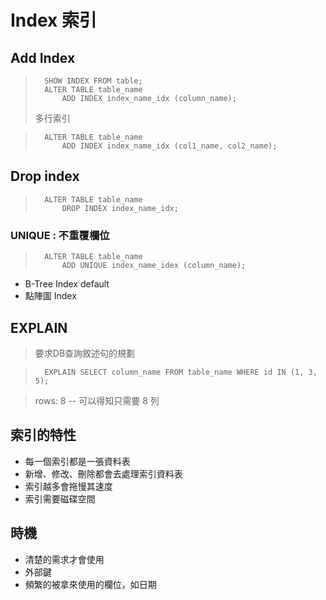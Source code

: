 # Index 索引

## Add Index

>		SHOW INDEX FROM table;
>		ALTER TABLE table_name
>			ADD INDEX index_name_idx (column_name);
>	多行索引

>		ALTER TABLE table_name
>			ADD INDEX index_name_idx (col1_name, col2_name);

## Drop index

>		ALTER TABLE table_name
>			DROP INDEX index_name_idx;

### UNIQUE : 不重覆欄位

>		ALTER TABLE table_name
>			ADD UNIQUE index_name_idex (column_name);

* B-Tree Index default
* 點陣圖 Index

## EXPLAIN

>	要求DB查詢敘述句的規劃

>		EXPLAIN SELECT column_name FROM table_name WHERE id IN (1, 3, 5);

>	rows: 8 -- 可以得知只需要 8 列

## 索引的特性

* 每一個索引都是一張資料表
* 新增、修改、刪除都會去處理索引資料表
* 索引越多會拖慢其速度
* 索引需要磁碟空間

## 時機

* 清楚的需求才會使用
* 外部鍵
* 頻繁的被拿來使用的欄位，如日期